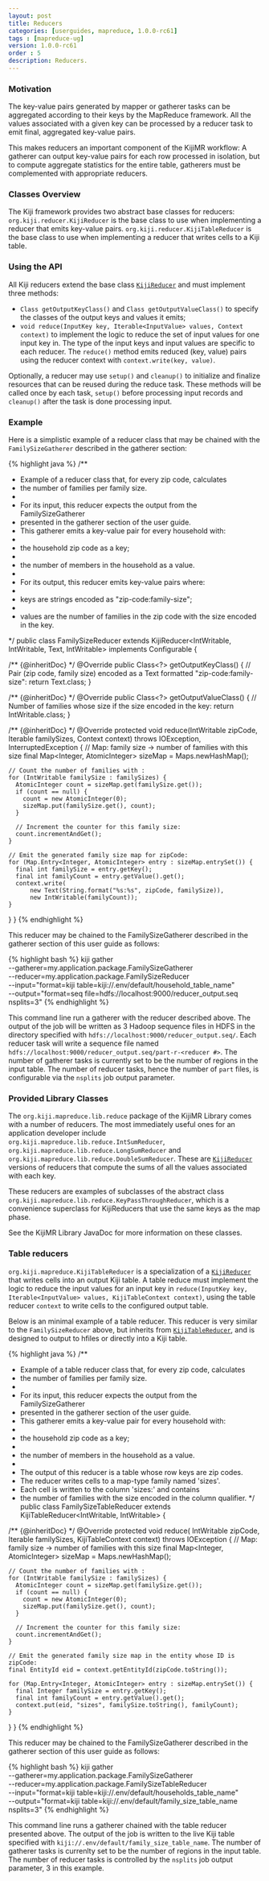 ```yaml
---
layout: post
title: Reducers
categories: [userguides, mapreduce, 1.0.0-rc61]
tags : [mapreduce-ug]
version: 1.0.0-rc61
order : 5
description: Reducers.
---
```


### Motivation

The key-value pairs generated by mapper or gatherer tasks can be aggregated according to their keys by the MapReduce framework.
All the values associated with a given key can be processed by a reducer task to emit final, aggregated key-value pairs.

This makes reducers an important component of the KijiMR workflow:
A gatherer can output key-value pairs for each row processed in isolation,
but to compute aggregate statistics for the entire table,
gatherers must be complemented with appropriate reducers.

### Classes Overview

The Kiji framework provides two abstract base classes for reducers:
`org.kiji.reducer.KijiReducer` is the base class to use when implementing a reducer that emits key-value pairs.
`org.kiji.reducer.KijiTableReducer` is the base class to use when implementing a reducer that writes cells to a Kiji table.

### Using the API

All Kiji reducers extend the base class [`KijiReducer`]({{site.api_mr_rc61}}/KijiReducer.html) and must implement three methods:
*  `Class getOutputKeyClass()` and `Class getOutputValueClass()` to specify the classes of the output keys and values it emits;
*  `void reduce(InputKey key, Iterable<InputValue> values, Context context)` to implement the logic to reduce the set of input values for one input key in.
   The type of the input keys and input values are specific to each reducer.
   The `reduce()` method emits reduced (key, value) pairs using the reducer context with `context.write(key, value)`.

Optionally, a reducer may use `setup()` and `cleanup()` to initialize and finalize resources that can be reused during the reduce task.
These methods will be called once by each task, `setup()` before processing input records and `cleanup()` after the task is done processing input.

### Example

Here is a simplistic example of a reducer class that may be chained with the `FamilySizeGatherer` described in the gatherer section:

{% highlight java %}
/**
 * Example of a reducer class that, for every zip code, calculates
 * the number of families per family size.
 *
 * For its input, this reducer expects the output from the FamilySizeGatherer
 * presented in the gatherer section of the user guide.
 * This gatherer emits a key-value pair for every household with:
 *   <li> the household zip code as a key;
 *   <li> the number of members in the household as a value.
 *
 * For its output, this reducer emits key-value pairs where:
 *   <li> keys are strings encoded as "zip-code:family-size";
 *   <li> values are the number of families in the zip code with the size encoded in the key.
 */
public class FamilySizeReducer
    extends KijiReducer<IntWritable, IntWritable, Text, IntWritable>
    implements Configurable {

  /** {@inheritDoc} */
  @Override
  public Class<?> getOutputKeyClass() {
    // Pair (zip code, family size) encoded as a Text formatted "zip-code:family-size":
    return Text.class;
  }

  /** {@inheritDoc} */
  @Override
  public Class<?> getOutputValueClass() {
    // Number of families whose size if the size encoded in the key:
    return IntWritable.class;
  }

  /** {@inheritDoc} */
  @Override
  protected void reduce(IntWritable zipCode, Iterable<IntWritable> familySizes, Context context)
      throws IOException, InterruptedException {
    // Map: family size -> number of families with this size
    final Map<Integer, AtomicInteger> sizeMap = Maps.newHashMap();

    // Count the number of families with :
    for (IntWritable familySize : familySizes) {
      AtomicInteger count = sizeMap.get(familySize.get());
      if (count == null) {
        count = new AtomicInteger(0);
        sizeMap.put(familySize.get(), count);
      }

      // Increment the counter for this family size:
      count.incrementAndGet();
    }

    // Emit the generated family size map for zipCode:
    for (Map.Entry<Integer, AtomicInteger> entry : sizeMap.entrySet()) {
      final int familySize = entry.getKey();
      final int familyCount = entry.getValue().get();
      context.write(
          new Text(String.format("%s:%s", zipCode, familySize)),
          new IntWritable(familyCount));
    }
  }
}
{% endhighlight %}

This reducer may be chained to the FamilySizeGatherer described in the gatherer section of this user guide as follows:

{% highlight bash %}
kiji gather \
    --gatherer=my.application.package.FamilySizeGatherer \
    --reducer=my.application.package.FamilySizeReducer \
    --input="format=kiji table=kiji://.env/default/household_table_name" \
    --output="format=seq file=hdfs://localhost:9000/reducer_output.seq nsplits=3"
{% endhighlight %}

This command line run a gatherer with the reducer described above.
The output of the job will be written as 3 Hadoop sequence files in HDFS in the directory specified with `hdfs://localhost:9000/reducer_output.seq/`.
Each reducer task will write a sequence file named `hdfs://localhost:9000/reducer_output.seq/part-r-<reducer #>`.
The number of gatherer tasks is currently set to be the number of regions in the input table.
The number of reducer tasks, hence the number of `part` files, is configurable via the `nsplits` job output parameter.


### Provided Library Classes

The `org.kiji.mapreduce.lib.reduce` package of the KijiMR Library comes with a number of reducers.
The most immediately useful ones for an application developer include `org.kiji.mapreduce.lib.reduce.IntSumReducer`,
`org.kiji.mapreduce.lib.reduce.LongSumReducer` and `org.kiji.mapreduce.lib.reduce.DoubleSumReducer`.
These are [`KijiReducer`]({{site.api_mr_rc61}}/KijiReducer.html) versions of reducers that compute the sums of all the values associated with each key.

These reducers are examples of subclasses of the abstract class `org.kiji.mapreduce.lib.reduce.KeyPassThroughReducer`,
which is a convenience superclass for KijiReducers that use the same keys as the map phase.

See the KijiMR Library JavaDoc for more information on these classes.

### <a id="ref.table_reducer"> Table reducers </a>

`org.kiji.mapreduce.KijiTableReducer` is a specialization of a [`KijiReducer`]({{site.api_mr_rc61}}/KijiReducer.html) that writes cells
into an output Kiji table.
A table reduce must implement the logic to reduce the input values for an input key in
`reduce(InputKey key, Iterable<InputValue> values, KijiTableContext context)`,
using the table reducer `context` to write cells to the configured output table.

Below is an minimal example of a table reducer. This reducer is very similar to the
`FamilySizeReducer` above, but inherits from [`KijiTableReducer`]({{site.api_mr_rc61}}/KijiTableReducer.html), and is designed to output
to hfiles or directly into a Kiji table.

{% highlight java %}
/**
 * Example of a table reducer class that, for every zip code, calculates
 * the number of families per family size.
 *
 * For its input, this reducer expects the output from the FamilySizeGatherer
 * presented in the gatherer section of the user guide.
 * This gatherer emits a key-value pair for every household with:
 *   <li> the household zip code as a key;
 *   <li> the number of members in the household as a value.
 *
 * The output of this reducer is a table whose row keys are zip codes.
 * The reducer writes cells to a map-type family named 'sizes'.
 * Each cell is written to the column 'sizes:<family-size>' and contains
 * the number of families with the size encoded in the column qualifier.
 */
public class FamilySizeTableReducer
    extends KijiTableReducer<IntWritable, IntWritable> {

  /** {@inheritDoc} */
  @Override
  protected void reduce(
      IntWritable zipCode, Iterable<IntWritable> familySizes, KijiTableContext context)
      throws IOException {
    // Map: family size -> number of families with this size
    final Map<Integer, AtomicInteger> sizeMap = Maps.newHashMap();

    // Count the number of families with :
    for (IntWritable familySize : familySizes) {
      AtomicInteger count = sizeMap.get(familySize.get());
      if (count == null) {
        count = new AtomicInteger(0);
        sizeMap.put(familySize.get(), count);
      }

      // Increment the counter for this family size:
      count.incrementAndGet();
    }

    // Emit the generated family size map in the entity whose ID is zipCode:
    final EntityId eid = context.getEntityId(zipCode.toString());

    for (Map.Entry<Integer, AtomicInteger> entry : sizeMap.entrySet()) {
      final Integer familySize = entry.getKey();
      final int familyCount = entry.getValue().get();
      context.put(eid, "sizes", familySize.toString(), familyCount);
    }
  }
}
{% endhighlight %}

This reducer may be chained to the FamilySizeGatherer described in the gatherer section of this user guide as follows:

{% highlight bash %}
kiji gather \
    --gatherer=my.application.package.FamilySizeGatherer \
    --reducer=my.application.package.FamilySizeTableReducer \
    --input="format=kiji table=kiji://.env/default/households_table_name" \
    --output="format=kiji table=kiji://.env/default/family_size_table_name nsplits=3"
{% endhighlight %}

This command line runs a gatherer chained with the table reducer presented above.
The output of the job is written to the live Kiji table specified with `kiji://.env/default/family_size_table_name`.
The number of gatherer tasks is currenlty set to be the number of regions in the input table.
The number of reducer tasks is controlled by the `nsplits` job output parameter, 3 in this example.
